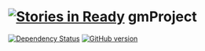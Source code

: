 [![Stories in Ready](https://badge.waffle.io/gitpajo/gmproject.png?label=ready&title=Ready)](https://waffle.io/gitpajo/gmproject)
gmProject
=========

[![Dependency Status](https://gemnasium.com/gitpajo/gmProject.svg)](https://gemnasium.com/gitpajo/gmProject)
[![GitHub version](https://badge.fury.io/gh/gitpajo%2FgmProject.png)](http://badge.fury.io/gh/gitpajo%2FgmProject)
